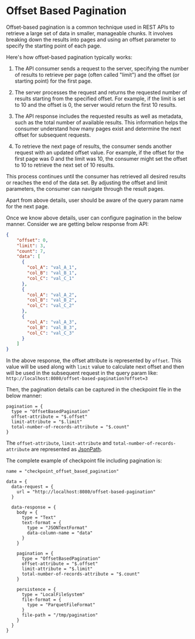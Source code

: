 # Offset Based Pagination

Offset-based pagination is a common technique used in REST APIs to retrieve a large set of data in smaller, manageable chunks. It involves breaking down the results into pages and using an offset parameter to specify the starting point of each page.

Here's how offset-based pagination typically works:

1. The API consumer sends a request to the server, specifying the number of results to retrieve per page (often called "limit") and the offset (or starting point) for the first page.

2. The server processes the request and returns the requested number of results starting from the specified offset. For example, if the limit is set to 10 and the offset is 0, the server would return the first 10 results.

3. The API response includes the requested results as well as metadata, such as the total number of available results. This information helps the consumer understand how many pages exist and determine the next offset for subsequent requests.

4. To retrieve the next page of results, the consumer sends another request with an updated offset value. For example, if the offset for the first page was 0 and the limit was 10, the consumer might set the offset to 10 to retrieve the next set of 10 results.

This process continues until the consumer has retrieved all desired results or reaches the end of the data set. By adjusting the offset and limit parameters, the consumer can navigate through the result pages.

Apart from above details, user should be aware of the query param name for the next page.

Once we know above details, user can configure pagination in the below manner. Consider we are getting below response from API:

```json
{
    "offset": 0,
    "limit": 3,
    "count": 7,
    "data": [
      {
        "col_A": "val_A_1",
        "col_B": "val_B_1",
        "col_C": "val_C_1"
      },
      {
        "col_A": "val_A_2",
        "col_B": "val_B_2",
        "col_C": "val_C_2"
      },
      {
        "col_A": "val_A_3",
        "col_B": "val_B_3",
        "col_C": "val_C_3"
      }
    ]
}
```

In the above response, the offset attribute is represented by `offset`. This value will be used along with `limit` value to calculate next offset and then will be used in the subsequent request in the query param like: `http://localhost:8080/offset-based-pagination?offset=3`

Then, the pagination details can be captured in the checkpoint file in the below manner:

```hocon
pagination = {
  type = "OffsetBasedPagination"
  offset-attribute = "$.offset"
  limit-attribute = "$.limit"
  total-number-of-records-attribute = "$.count"
}
```

The `offset-attribute`, `limit-attribute` and `total-number-of-records-attribute` are represented as [JsonPath](https://support.smartbear.com/alertsite/docs/monitors/api/endpoint/jsonpath.html).

The complete example of checkpoint file including pagination is:

```hocon
name = "checkpoint_offset_based_pagination"

data = {
  data-request = {
    url = "http://localhost:8080/offset-based-pagination"
  }

  data-response = {
    body = {
      type = "Text"
      text-format = {
        type = "JSONTextFormat"
        data-column-name = "data"
      }
    }

    pagination = {
      type = "OffsetBasedPagination"
      offset-attribute = "$.offset"
      limit-attribute = "$.limit"
      total-number-of-records-attribute = "$.count"
    }

    persistence = {
      type = "LocalFileSystem"
      file-format = {
        type = "ParquetFileFormat"
      }
      file-path = "/tmp/pagination"
    }
  }
}
```
